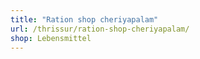 ```yaml
---
title: "Ration shop cheriyapalam"
url: /thrissur/ration-shop-cheriyapalam/
shop: Lebensmittel
---
```

